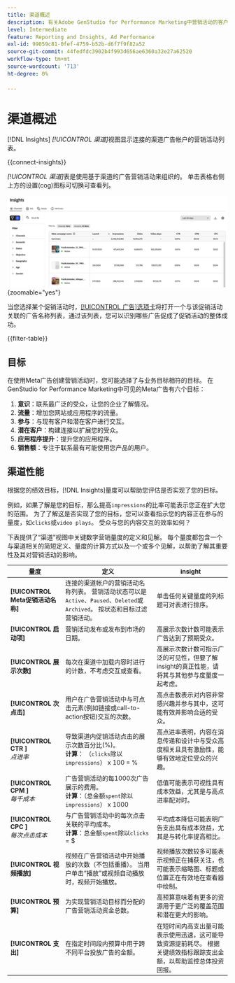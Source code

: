 ```yaml
---
title: 渠道概述
description: 有关Adobe GenStudio for Performance Marketing中营销活动的客户参与、性能、预算和支出的概述，请参阅。
level: Intermediate
feature: Reporting and Insights, Ad Performance
exl-id: 99059c81-0fef-4759-b52b-d6f7f9f82a52
source-git-commit: 44fedfdc3902b4f993d656ae6360a32e27a62520
workflow-type: tm+mt
source-wordcount: '713'
ht-degree: 0%

---
```


# 渠道概述

[!DNL Insights] _[!UICONTROL 渠道]_&#x200B;视图显示连接的渠道广告帐户的营销活动列表。

{{connect-insights}}

_[!UICONTROL 渠道]_&#x200B;表是使用基于渠道的广告营销活动来组织的。 单击表格右侧上方的设置(cog)图标可切换可查看列。

![渠道筛选器和表](/help/assets/insights-channels-filter.png){zoomable="yes"}

当您选择某个促销活动时，[[!UICONTROL 广告]选项卡](ads.md)将打开一个与该促销活动关联的广告名称列表，通过该列表，您可以识别哪些广告促成了促销活动的整体成功。

{{filter-table}}

## 目标

在使用Meta广告创建营销活动时，您可能选择了与业务目标相符的目标。 在GenStudio for Performance Marketing中可见的Meta广告有六个目标：

1. **意识**：联系最广泛的受众，让您的企业了解情况。
1. **流量**：增加您网站或应用程序的流量。
1. **参与**：与现有客户和潜在客户进行交互。
1. **潜在客户**：构建连接以扩展您的受众。
1. **应用程序提升**：提升您的应用程序。
1. **销售额**：专注于联系最有可能使用您产品的用户。

## 渠道性能

根据您的绩效目标，[!DNL Insights]量度可以帮助您评估是否实现了您的目标。

例如，如果了解是您的目标，那么提高`impressions`的比率可能表示您正在扩大您的范围。 为了了解这是否实现了您的目标，您可以查看指示您的内容正在参与的量度，如`clicks`或`video plays`。 受众与您的内容交互的效率如何？

下表提供了“渠道”视图中关键数字营销量度的定义和见解。 每个量度都包含一个与渠道相关的简短定义、量度的计算方式以及一个或多个见解，以帮助了解其重要性及其对营销活动的影响。

| 量度 | 定义 | insight |
| ----------- | ----------------------------- | -------------------------------- |
| **[!UICONTROL Meta促销活动名称]** | 连接的渠道帐户的营销活动名称列表。 营销活动状态可以是`Active`、`Paused`、`Deleted`或`Archived`。 按状态和目标过滤营销活动。 | 单击任何关键量度的列标题可对表进行排序。 |
| **[!UICONTROL 启动项]** | 营销活动发布或发布到市场的日期。 | 高展示次数计数可能表示广告达到了预期受众。 |
| **[!UICONTROL 展示次数]** | 每次在渠道中加载内容时进行的计数，不考虑交互或查看。 | 高展示次数计数可指示广泛的可见性，但要了解insight的真正性能，请将其与其他参与度量度一起考虑。 |
| **[!UICONTROL 次点击]** | 用户在广告营销活动中与可点击元素(例如链接或call-to-action按钮)交互的次数。 | 高点击数表示对内容非常感兴趣并参与其中，这可能有效并影响合适的受众。 |
| **[!UICONTROL CTR &#x200B;]**<br>_点进率_ | 导致渠道内促销活动点击的展示次数百分比(%)。<br>**计算**： （`clicks`除以`impressions`） x 100 = % | 高点进率表明，内容在消息传递和设计中与受众高度相关且具有激励性，能够有效地定位受众的兴趣。 |
| **[!UICONTROL CPM &#x200B;]**<br>_每千成本_ | 广告营销活动的每1000次广告展示的费用。 <br>**计算**：（总金额`spent`除以`impressions`） x 1000 | 低值可能表示可视性具有成本效益，尤其是与高点进率配对时。 |
| **[!UICONTROL CPC &#x200B;]**<br>_每次点击成本_ | 与广告营销活动中的每次点击关联的平均成本。<br>**计算**：总金额`spent`除以`clicks` = $ | 平均成本降低可能表明广告支出具有成本效益，尤其是与转化率提高相比。 |
| **[!UICONTROL 视频播放]** | 视频在广告营销活动中开始播放的次数（不包括重播）。 当用户单击“播放”或视频自动播放时，视频开始播放。 | 视频播放次数较多可能表示视频正在捕获关注，也可能表示缩略图、标题或位置正在有效地在查看器中绘制。 |
| **[!UICONTROL 预算]** | 为实现营销活动目标而分配的广告营销活动资金总数。 | 高预算意味着有更多的资源用于更广泛的覆盖范围和潜在更大的影响。 |
| **[!UICONTROL 支出]** | 在指定时间段内预算中用于跨不同平台投放广告的金额。 | 在短时间内高支出量可能表示使用迅速，这可能导致资源提前耗尽。 根据关键绩效指标跟踪支出金额，以帮助监控总体投资回报。 |
